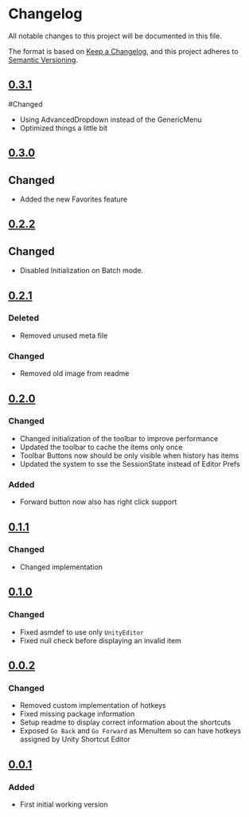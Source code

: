 # Changelog
All notable changes to this project will be documented in this file.

The format is based on [Keep a Changelog](https://keepachangelog.com/en/1.0.0/),
and this project adheres to [Semantic Versioning](https://semver.org/spec/v2.0.0.html).

## [0.3.1]
#Changed
- Using AdvancedDropdown instead of the GenericMenu
- Optimized things a little bit

## [0.3.0]
## Changed
- Added the new Favorites  feature

## [0.2.2]
## Changed 
- Disabled Initialization on Batch mode.

## [0.2.1]
### Deleted
- Removed unused meta file

### Changed
- Removed old image from readme

## [0.2.0]
### Changed
- Changed initialization of the toolbar to improve performance
- Updated the toolbar to cache the items only once
- Toolbar Buttons now should be only visible when history has items
- Updated the system to sse the SessionState instead of Editor Prefs

### Added
- Forward button now also has right click support

## [0.1.1]
### Changed
- Changed implementation

## [0.1.0]
### Changed
- Fixed asmdef to use only `UnityEditor`
- Fixed null check before displaying an invalid item

## [0.0.2]
### Changed
- Removed custom implementation of hotkeys
- Fixed missing package information
- Setup readme to display correct information about the shortcuts
- Exposed `Go Back` and `Go Forward` as MenuItem so can have hotkeys assigned by Unity Shortcut Editor


## [0.0.1]
### Added 
 - First initial working version

[0.3.1]: https://github.com/brunomikoski/UnityHistoryPanel/releases/tag/v0.3.1
[0.3.0]: https://github.com/brunomikoski/UnityHistoryPanel/releases/tag/v0.3.0
[0.2.2]: https://github.com/brunomikoski/UnityHistoryPanel/releases/tag/v0.2.2
[0.2.1]: https://github.com/brunomikoski/UnityHistoryPanel/releases/tag/v0.2.1
[0.2.0]: https://github.com/brunomikoski/UnityHistoryPanel/releases/tag/v0.2.0
[0.1.1]: https://github.com/brunomikoski/UnityHistoryPanel/releases/tag/v0.1.1
[0.1.0]: https://github.com/brunomikoski/UnityHistoryPanel/releases/tag/v0.1.0
[0.0.2]: https://github.com/brunomikoski/UnityHistoryPanel/releases/tag/v0.0.2
[0.0.1]: https://github.com/brunomikoski/UnityHistoryPanel/releases/tag/v0.0.1